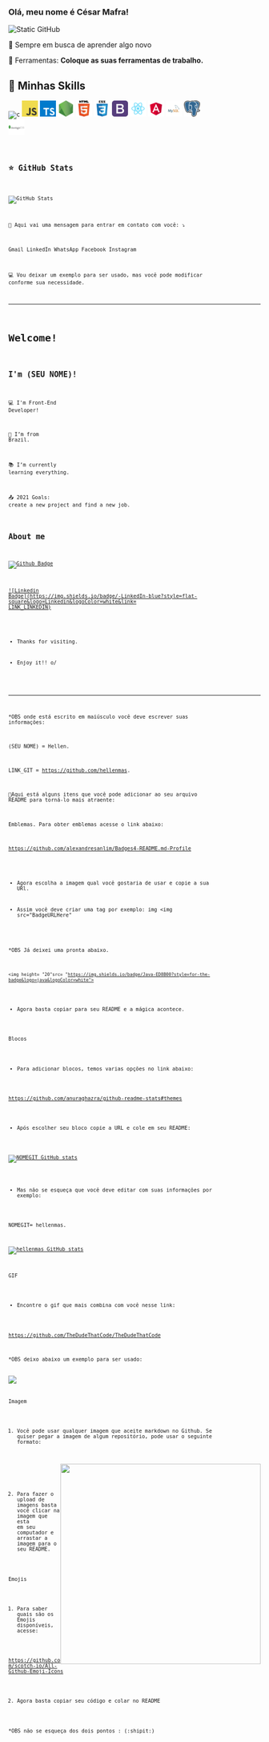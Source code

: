 ### Olá, meu nome é César Mafra!
<img src="https://img.shields.io/static/v1?label=Overview&message=César Mafra&color=f8efd4&style=for-the-badge&logo=GitHub" alt="Static GitHub">

🌱 Sempre em busca de aprender algo novo


 


💼 Ferramentas: **Coloque as suas ferramentas de trabalho.**

## 🚀 Minhas Skills

<code><img height="32" src="https://cdn.iconscout.com/icon/free/png-512/c-programming-569564.png" alt="c"/></code>
<code><img height="32" src="https://raw.githubusercontent.com/github/explore/80688e429a7d4ef2fca1e82350fe8e3517d3494d/topics/javascript/javascript.png" alt="Javascript"/></code>
<code><img height="32" src="https://raw.githubusercontent.com/github/explore/80688e429a7d4ef2fca1e82350fe8e3517d3494d/topics/typescript/typescript.png" alt="Typescript"/></code>
<code><img height="32" src="https://raw.githubusercontent.com/github/explore/80688e429a7d4ef2fca1e82350fe8e3517d3494d/topics/nodejs/nodejs.png" alt="Nodejs"/></code>
<code><img height="32" src="https://raw.githubusercontent.com/github/explore/80688e429a7d4ef2fca1e82350fe8e3517d3494d/topics/html/html.png" alt="HTML5"/></code>
<code><img height="32" src="https://raw.githubusercontent.com/github/explore/80688e429a7d4ef2fca1e82350fe8e3517d3494d/topics/css/css.png" alt="CSS"/></code>
<code><img height="32" src="https://raw.githubusercontent.com/github/explore/80688e429a7d4ef2fca1e82350fe8e3517d3494d/topics/bootstrap/bootstrap.png" alt="Bootstrap"/></code>
<code><img height="32" src="https://raw.githubusercontent.com/github/explore/80688e429a7d4ef2fca1e82350fe8e3517d3494d/topics/react/react.png" alt="React"/></code>
<code><img height="32" src="https://raw.githubusercontent.com/github/explore/80688e429a7d4ef2fca1e82350fe8e3517d3494d/topics/angular/angular.png" alt="Angular"/></code>
<code><img height="32" src="https://raw.githubusercontent.com/github/explore/80688e429a7d4ef2fca1e82350fe8e3517d3494d/topics/mysql/mysql.png" alt="MySQL"/></code>
<code><img height="32" src="https://raw.githubusercontent.com/github/explore/80688e429a7d4ef2fca1e82350fe8e3517d3494d/topics/postgresql/postgresql.png" alt="PostegreSQL"/><code>
<code><img height="32" src="https://raw.githubusercontent.com/github/explore/80688e429a7d4ef2fca1e82350fe8e3517d3494d/topics/mongodb/mongodb.png" alt="MongoDB"/></code>


## ⭐ GitHub Stats

![GitHub Stats](https://github-readme-stats.vercel.app/api?username=cesarmafra&show_icons=true)

💌 Aqui vai uma mensagem para entrar em contato com você: ⤵️

Gmail LinkedIn WhatsApp Facebook Instagram


💻  Vou deixar um exemplo para ser usado, mas você pode modificar conforme sua necessidade.

----------------------------------------------------------------------------

# Welcome!

 

## I'm (SEU NOME)!

 

:computer: I'm Front-End Developer!

:house_with_garden: I’m from Brazil.

:books: I’m currently learning everything.

:outbox_tray: 2021 Goals: create a new project and find a new job.

 

## About me

[![Github Badge](https://img.shields.io/badge/-Github-000?style=flat-square&logo=Github&logoColor=white&link=LINK_GIT)](LINK_GIT)

[![Linkedin Badge](https://img.shields.io/badge/-LinkedIn-blue?style=flat-square&logo=Linkedin&logoColor=white&link= LINK_LINKEDIN)]( LINK_LINKEDIN)

- Thanks for visiting.

- Enjoy it!! o/

----------------------------------------------------------------------------------

*OBS onde está escrito em maiúsculo você deve escrever suas informações:

(SEU NOME) = Hellen.

LINK_GIT = https://github.com/hellenmas.

💾Aqui está alguns itens que você pode adicionar ao seu arquivo README para torná-lo mais atraente:

Emblemas.
Para obter emblemas acesse o link abaixo:

https://github.com/alexandresanlim/Badges4-README.md-Profile

-  Agora escolha a imagem qual você gostaria de usar e copie a sua URl.

-  Assim você deve criar uma tag por exemplo: img <img src="BadgeURLHere"

*OBS Já deixei uma pronta abaixo.

<code><img height= "20"src= "https://img.shields.io/badge/Java-ED8B00?style=for-the-badge&logo=java&logoColor=white"></code>

-  Agora basta copiar para seu README e a mágica acontece.

Blocos
-  Para adicionar blocos, temos varias opções no link abaixo:

https://github.com/anuraghazra/github-readme-stats#themes

- Após escolher seu bloco copie a URL e cole em seu README:

[![NOMEGIT GitHub stats](https://github-readme-stats.vercel.app/api?username=NOMEGIT)](https://github.com/NOMEGIT/github-readme-stats)

- Mas não se esqueça que você deve editar com suas informações por exemplo:

NOMEGIT= hellenmas. 

[![hellenmas GitHub stats](https://github-readme-stats.vercel.app/api?username=hellenmas)](https://github.com/hellenmas/github-readme-stats)

GIF
- Encontre o gif que mais combina com você nesse link:

https://github.com/TheDudeThatCode/TheDudeThatCode

*OBS deixo abaixo um exemplo para ser usado:

<img src=https://github.com/TheDudeThatCode/TheDudeThatCode/blob/master/Assets/Earth.gif width="30">

Imagem
1. Você pode usar qualquer imagem que aceite markdown no Github. Se quiser pegar a imagem de algum repositório, pode usar o seguinte formato:

<img align="right" width="400" height="400" src="coloque_o_link_de_uma_foto_aqui">

2. Para fazer o upload de imagens basta você clicar na imagem que esta em seu computador e arrastar a imagem para o seu README.


Emojis
1. Para saber quais são os Emojis disponíveis, acesse:

https://github.com/scotch-io/All-Github-Emoji-Icons

2. Agora basta copiar seu código e colar no README

*OBS não se esqueça dos dois pontos : (:shipit:)

